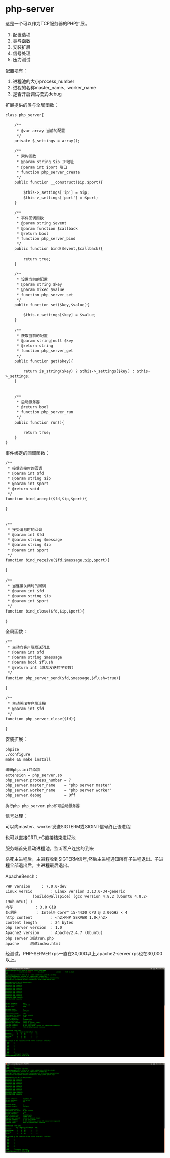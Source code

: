 # php-server #

这是一个可以作为TCP服务器的PHP扩展。

1. 配置选项
2. 类与函数
3. 安装扩展
3. 信号处理
4. 压力测试


配置项有：

1. 进程池的大小process\_number
2. 进程的名称master\_name、worker\_name
3. 是否开启调试模式debug


扩展提供的类与全局函数：

	class php_server{
	
	    /**
	     * @var array 当前的配置
	     */
	    private $_settings = array();
	
	    /**
	     * 架构函数
	     * @param string $ip IP地址
	     * @param int $port 端口
	     * function php_server_create
	     */
	    public function __construct($ip,$port){
	
	        $this->_settings['ip'] = $ip;
	        $this->_settings['port'] = $port;
	    }
	
	    /**
	     * 事件回调函数
	     * @param string $event
	     * @param function $callback
	     * @return bool
	     * function php_server_bind
	     */
	    public function bind($event,$callback){
	
	        return true;
	    }
	
	    /**
	     * 设置当前的配置
	     * @param string $key
	     * @param mixed $value
	     * function php_server_set
	     */
	    public function set($key,$value){
	
	        $this->_settings[$key] = $value;
	    }
	
	    /**
	     * 获取当前的配置
	     * @param string|null $key
	     * @return string
	     * function php_server_get
	     */
	    public function get($key){
	
	        return is_string($key) ? $this->_settings[$key] : $this->_settings;
	    }
	
	
	    /**
	     * 启动服务器
	     * @return bool
	     * function php_server_run
	     */
	    public function run(){
	
	        return true;
	    }
	}


事件绑定的回调函数：

	/**
	 * 接受连接时的回调
	 * @param int $fd
	 * @param string $ip
	 * @param int $port
	 * @return void
	 */
	function bind_accept($fd,$ip,$port){
	
	}
	
	
	/**
	 * 接受消息时的回调
	 * @param int $fd
	 * @param string $message
	 * @param string $ip
	 * @param int $port
	 */
	function bind_receive($fd,$message,$ip,$port){
	
	}
	
	/**
	 * 当连接关闭时的回调
	 * @param int $fd
	 * @param string $ip
	 * @param int $port
	 */
	function bind_close($fd,$ip,$port){
	
	}

全局函数：

	/**
	 * 主动向客户端发送消息
	 * @param int $fd
	 * @param string $message
	 * @param bool $flush
	 * @return int (成功发送的字节数)
	 */
	function php_server_send($fd,$message,$flush=true){

	}

	/**
	 * 主动关闭客户端连接
	 * @param int $fd
	 */
	function php_server_close($fd){

	}


安装扩展：

	phpize
	./configure
	make && make install
	
	编辑php.ini并添加
	extension = php_server.so
	php_server.process_number = 7
	php_server.master_name 	  = "php server master"
	php_server.worker_name 	  = "php server worker"
	php_server.debug		  =	Off
	
	执行php php_server.php即可启动服务器

信号处理：

可以向master、worker发送SIGTERM或SIGINT信号终止该进程

也可以直接CRTL+C直接结束进程池

服务端首先启动进程池，监听客户连接的到来

杀死主进程后，主进程收到SIGTERM信号,然后主进程通知所有子进程退出。子进程全部退出后，主进程最后退出。


ApacheBench：

	PHP Version		: 7.0.0-dev
	Linux versio		: Linux version 3.13.0-34-generic 
				(buildd@allspice) (gcc version 4.8.2 (Ubuntu 4.8.2-19ubuntu1) )
	内存			: 3.8 GiB
	处理器			: Intel® Core™ i5-4430 CPU @ 3.00GHz × 4
	http content		: <h2>PHP SERVER 1.0</h2>
	content length		: 24 bytes
	php server version	: 1.0
	Apache2 version		: Apache/2.4.7 (Ubuntu)
	php server 测试run.php
	apache     测试index.html

经测试，PHP-SERVER rps一直在30,000以上,apache2-server rps也在30,000以上。

![php-server](https://raw.githubusercontent.com/Yaoguais/php-server/master/images/php-server.png)

![apache-server](https://raw.githubusercontent.com/Yaoguais/php-server/master/images/apache-server.png)

